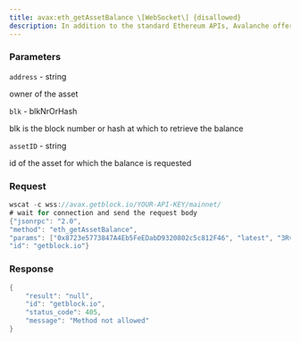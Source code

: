 ```yaml
---
title: avax:eth_getAssetBalance \[WebSocket\] {disallowed}
description: In addition to the standard Ethereum APIs, Avalanche offerseth_getAssetBalance to retrieve the balance of first class AvalancheNative Tokens on the C-Chain (excluding AVAX, which must be fetched witheth_getBalance).
---
```


### Parameters


`address` - string

owner of the asset

`blk` - blkNrOrHash

blk is the block number or hash at which to retrieve the balance

`assetID` - string

id of the asset for which the balance is requested

### Request

``` java
wscat -c wss://avax.getblock.io/YOUR-API-KEY/mainnet/ 
# wait for connection and send the request body 
{"jsonrpc": "2.0",
"method": "eth_getAssetBalance",
"params": ["0x8723e5773847A4Eb5FeEDabD9320802c5c812F46", "latest", "3RvKBAmQnfYionFXMfW5P8TDZgZiogKbHjM8cjpu16LKAgF5T"],
"id": "getblock.io"}
```

###  Response

``` java
{
    "result": "null",
    "id": "getblock.io",
    "status_code": 405,
    "message": "Method not allowed"
}
```

